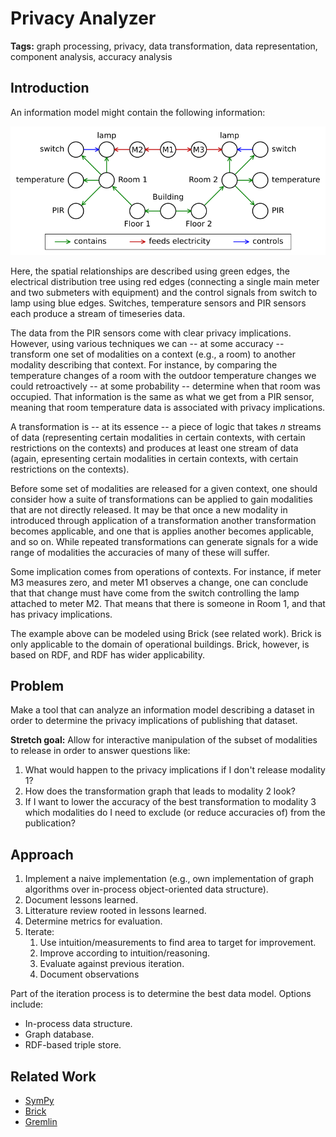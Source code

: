 # Privacy Analyzer

**Tags:** graph processing, privacy, data transformation, data representation, component analysis, accuracy analysis

## Introduction

An information model might contain the following information:

![Graph of modeled information](figs/privacy-analyzer.png)

Here, the spatial relationships are described using green edges, the electrical distribution tree using red edges (connecting a single main meter and two submeters with equipment) and the control signals from switch to lamp using blue edges. Switches, temperature sensors and PIR sensors each produce a stream of timeseries data.

The data from the PIR sensors come with clear privacy implications. However, using various techniques we can -- at some accuracy -- transform one set of modalities on a context (e.g., a room) to another modality describing that context. For instance, by comparing the temperature changes of a room with the outdoor temperature changes we could retroactively -- at some probability -- determine when that room was occupied. That information is the same as what we get from a PIR sensor, meaning that room temperature data is associated with privacy implications.

A transformation is -- at its essence -- a piece of logic that takes *n* streams of data (representing certain modalities in certain contexts, with certain restrictions on the contexts) and produces at least one stream of data (again, epresenting certain modalities in certain contexts, with certain restrictions on the contexts).

Before some set of modalities are released for a given context, one should consider how a suite of transformations can be applied to gain modalities that are not directly released. It may be that once a new modality in introduced through application of a transformation another transformation becomes applicable, and one that is applies another becomes applicable, and so on. While repeated transformations can generate signals for a wide range of modalities the accuracies of many of these will suffer.

Some implication comes from operations of contexts. For instance, if meter M3 measures zero, and meter M1 observes a change, one can conclude that that change must have come from the switch controlling the lamp attached to meter M2. That means that there is someone in Room 1, and that has privacy implications.

The example above can be modeled using Brick (see related work). Brick is only applicable to the domain of operational buildings. Brick, however, is based on RDF, and RDF has wider applicability.

## Problem

Make a tool that can analyze an information model describing a dataset in order to determine the privacy implications of publishing that dataset.

**Stretch goal:** Allow for interactive manipulation of the subset of modalities to release in order to answer questions like:
1. What would happen to the privacy implications if I don't release modality 1?
2. How does the transformation graph that leads to modality 2 look?
3. If I want to lower the accuracy of the best transformation to modality 3 which modalities do I need to exclude (or reduce accuracies of) from the publication?

## Approach

1. Implement a naive implementation (e.g., own implementation of graph algorithms over in-process object-oriented data structure).
2. Document lessons learned.
3. Litterature review rooted in lessons learned.
4. Determine metrics for evaluation.
5. Iterate:
    1. Use intuition/measurements to find area to target for improvement.
    2. Improve according to intuition/reasoning.
    3. Evaluate against previous iteration.
    4. Document observations

Part of the iteration process is to determine the best data model. Options include:
- In-process data structure.
- Graph database.
- RDF-based triple store.

## Related Work

- [SymPy](https://www.sympy.org)
- [Brick](https://brickschema.org)
- [Gremlin](https://en.wikipedia.org/wiki/Gremlin_(query_language))

